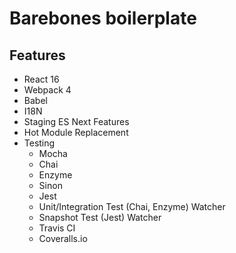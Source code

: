 # Barebones boilerplate

## Features

- React 16
- Webpack 4
- Babel
- I18N
- Staging ES Next Features
- Hot Module Replacement
- Testing
  - Mocha
  - Chai
  - Enzyme
  - Sinon
  - Jest
  - Unit/Integration Test (Chai, Enzyme) Watcher
  - Snapshot Test (Jest) Watcher
  - Travis CI
  - Coveralls.io
